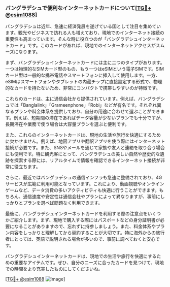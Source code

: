 ### バングラデシュで便利なインターネットカードについて[[TG💪+ @esim1088](https://t.me/s/esim1088)]

バングラデシュは近年、急速に経済発展を遂げている国として注目を集めています。観光やビジネスで訪れる人も増えており、現地でのインターネット接続の重要性も高まっています。そんな時に役立つのが「バングラデシュインターネットカード」です。このカードがあれば、現地でのインターネットアクセスがスムーズになります。

まず、バングラデシュインターネットカードには主に二つのタイプがあります。一つは物理的なSIMカード型のもの、もう一つはeSIMという電子SIMです。SIMカード型は一般的な携帯電話やスマートフォンに挿入して使用します。一方、eSIMはスマートフォンやタブレットの内蔵チップに直接設定する形式で、物理的なカードを持たないため、非常にコンパクトで携帯しやすいのが特徴です。

これらのカードは、主に通信会社から提供されています。例えば、バングラデシュでは「Banglalink」「Grameenphone」「Robi」などが有名です。それぞれ異なるプランや料金体系を提供しており、自分の用途に合わせて選ぶことができます。例えば、短期間の滞在であればデータ容量が少ないプランでも十分ですが、長期滞在や業務で使う場合は大容量プランを選ぶと便利です。

また、これらのインターネットカードは、現地の生活や旅行を快適にするために欠かせません。例えば、地図アプリや翻訳アプリを使う際にはインターネット接続が必要です。また、SNSやメールを通じて家族や友人と連絡を取り合う場合にも便利です。特に観光客にとって、バングラデシュの美しい自然や歴史的な遺跡を探索する際には、リアルタイムで情報を確認できるインターネット接続が非常に役立ちます。

さらに、最近ではバングラデシュの通信インフラも急速に整備されており、4Gサービスが広範に利用可能となっています。これにより、動画視聴やオンラインゲームなど、データ消費の多いアクティビティも快適に行うことができます。もちろん、通信速度や安定性は通信会社やプランによって異なりますが、事前にしっかりとプランを選べば問題なく利用できます。

最後に、バングラデシュインターネットカードを利用する際の注意点をいくつかご紹介します。まず、現地で購入する際にはパスポートなどの身分証明書が必要になることがありますので、忘れずに持参しましょう。また、料金体系やプラン内容をしっかりと理解してから契約することが大切です。特に海外からの旅行者にとっては、英語で説明される場合が多いので、事前に調べておくと安心です。

バングラデシュインターネットカードは、現地での生活や旅行を快適にするための重要なアイテムです。ぜひ、自分のニーズに合ったカードを見つけて、現地での時間をより充実したものにしてくださいね。

[[TG💪+ @esim1088](https://t.me/s/esim1088) ![Image](https://i.postimg.cc/Y0z9fWf4/image.png)]